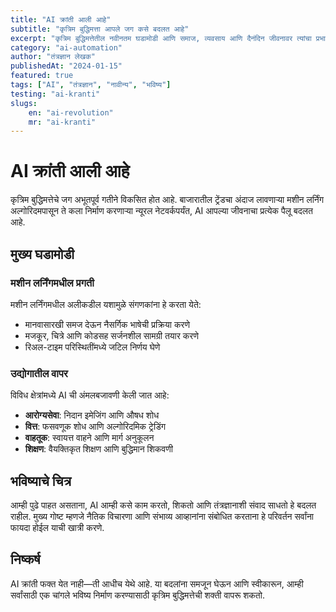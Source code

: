 ```yaml
---
title: "AI क्रांती आली आहे"
subtitle: "कृत्रिम बुद्धिमत्ता आपले जग कसे बदलत आहे"
excerpt: "कृत्रिम बुद्धिमत्तेतील नवीनतम घडामोडी आणि समाज, व्यवसाय आणि दैनंदिन जीवनावर त्यांचा प्रभाव जाणून घ्या."
category: "ai-automation"
author: "तंत्रज्ञान लेखक"
publishedAt: "2024-01-15"
featured: true
tags: ["AI", "तंत्रज्ञान", "नावीन्य", "भविष्य"]
testing: "ai-kranti"
slugs:
    en: "ai-revolution"
    mr: "ai-kranti"
---
```


# AI क्रांती आली आहे

कृत्रिम बुद्धिमत्तेचे जग अभूतपूर्व गतीने विकसित होत आहे. बाजारातील ट्रेंडचा अंदाज लावणाऱ्या मशीन लर्निंग अल्गोरिदमपासून ते कला निर्माण करणाऱ्या न्यूरल नेटवर्कपर्यंत, AI आपल्या जीवनाचा प्रत्येक पैलू बदलत आहे.

## मुख्य घडामोडी

### मशीन लर्निंगमधील प्रगती
मशीन लर्निंगमधील अलीकडील यशामुळे संगणकांना हे करता येते:
- मानवासारखी समज देऊन नैसर्गिक भाषेची प्रक्रिया करणे
- मजकूर, चित्रे आणि कोडसह सर्जनशील सामग्री तयार करणे
- रिअल-टाइम परिस्थितींमध्ये जटिल निर्णय घेणे

### उद्योगातील वापर
विविध क्षेत्रांमध्ये AI ची अंमलबजावणी केली जात आहे:
- **आरोग्यसेवा**: निदान इमेजिंग आणि औषध शोध
- **वित्त**: फसवणूक शोध आणि अल्गोरिदमिक ट्रेडिंग
- **वाहतूक**: स्वायत्त वाहने आणि मार्ग अनुकूलन
- **शिक्षण**: वैयक्तिकृत शिक्षण आणि बुद्धिमान शिकवणी

## भविष्याचे चित्र

आम्ही पुढे पाहत असताना, AI आम्ही कसे काम करतो, शिकतो आणि तंत्रज्ञानाशी संवाद साधतो हे बदलत राहील. मुख्य गोष्ट म्हणजे नैतिक विचारणा आणि संभाव्य आव्हानांना संबोधित करताना हे परिवर्तन सर्वांना फायदा होईल याची खात्री करणे.

## निष्कर्ष

AI क्रांती फक्त येत नाही—ती आधीच येथे आहे. या बदलांना समजून घेऊन आणि स्वीकारून, आम्ही सर्वांसाठी एक चांगले भविष्य निर्माण करण्यासाठी कृत्रिम बुद्धिमत्तेची शक्ती वापरू शकतो.